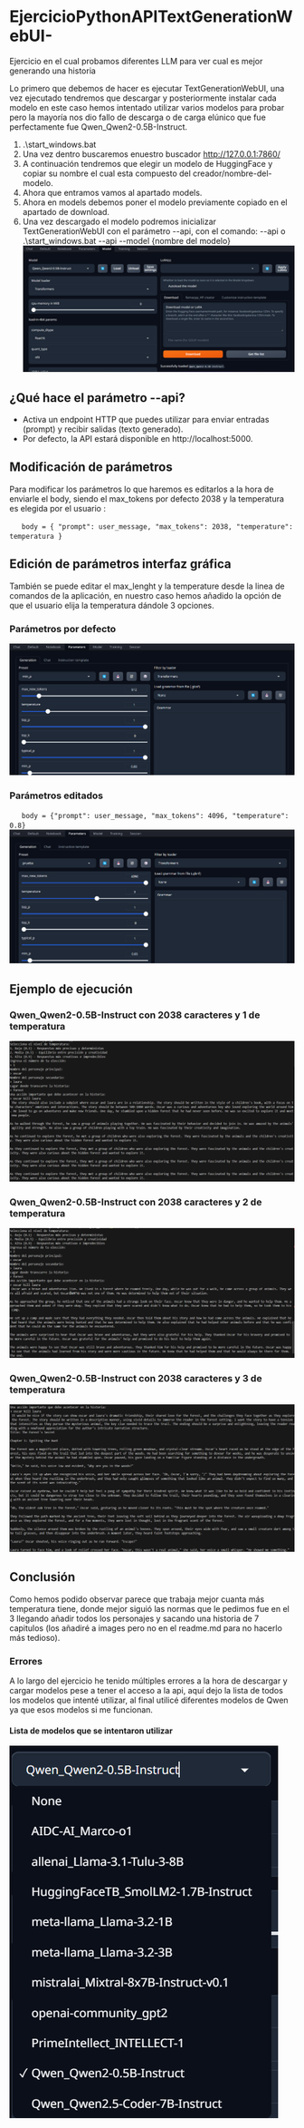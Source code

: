 # EjercicioPythonAPITextGenerationWebUI-
Ejercicio en el cual probamos diferentes LLM para ver cual es mejor generando una historia

Lo primero que debemos de hacer es ejecutar TextGenerationWebUI, una vez ejecutado tendremos que descargar y posteriormente instalar cada modelo en este caso hemos intentado utilizar varios modelos para probar pero la mayoría nos dio fallo de descarga o de carga elúnico que fue perfectamente fue Qwen_Qwen2-0.5B-Instruct.
1. .\start_windows.bat
2. Una vez dentro buscaremos enuestro buscador http://127.0.0.1:7860/
3. A continuación tendremos que elegir un modelo de HuggingFace y copiar su nombre el cual esta compuesto del creador/nombre-del-modelo.
4. Ahora que entramos vamos al apartado models.
5. Ahora en models debemos poner el modelo previamente copiado en el apartado de download.
6. Una vez descargado el modelo podremos inicializar TextGenerationWebUI con el parámetro --api, con el comando: --api o .\start_windows.bat --api --model {nombre del modelo}
![imagen-cliente-TextGenerationWebUI](images/cap-download.png)

## ¿Qué hace el parámetro --api?

* Activa un endpoint HTTP que puedes utilizar para enviar entradas (prompt) y recibir salidas (texto generado).
* Por defecto, la API estará disponible en http://localhost:5000.

## Modificación de parámetros 
Para modificar los parámetros lo que haremos es editarlos a la hora de enviarle el body, siendo el max_tokens por defecto 2038 y la temperatura es elegida por el usuario :

`   
body = {
        "prompt": user_message,
        "max_tokens": 2038,
        "temperature": temperatura
    }
    `

## Edición de parámetros interfaz gráfica 
También se puede editar el max_lenght y la temperature desde la linea de comandos de la aplicación, en nuestro caso hemos añadido la opción de que el usuario elija la temperatura dándole 3 opciones.

### Parámetros por defecto

![imagen-cliente-TextGenerationWebUI](images/parameters-default.png)

### Parámetros editados

`    body = {"prompt": user_message, "max_tokens": 4096, "temperature": 0.8}
`
![imagen-cliente-TextGenerationWebUI](images/parameters-editados.png)

## Ejemplo de ejecución

### Qwen_Qwen2-0.5B-Instruct con 2038 caracteres y 1 de temperatura

![ejecucuion-Qwen_Qwen2-0.5B-Instruct](images/ejemplo-qwen-1.png)


### Qwen_Qwen2-0.5B-Instruct con 2038 caracteres y 2 de temperatura

![ejecucuion-Qwen_Qwen2-0.5B-Instruct](images/ejemplo-qwen.png)

### Qwen_Qwen2-0.5B-Instruct con 2038 caracteres y 3 de temperatura

![ejecucuion-Qwen_Qwen2-0.5B-Instruct](images/ejemplo-qwen-3.png)

## Conclusión
Como hemos podido observar parece que trabaja mejor cuanta más temperatura tiene, donde mejor siguió las normas que le pedimos fue en el 3 llegando añadir todos los personajes y sacando una historia de 7 capitulos (los añadiré a images pero no en el readme.md para no hacerlo más tedioso).

### Errores
A lo largo del ejercicio he tenido múltiples errores a la hora de descargar y cargar modelos pese a tener el acceso a la api, aquí dejo la lista de todos los modelos que intenté utilizar, al final utilicé diferentes modelos de Qwen ya que esos modelos si me funcionan.

#### Lista de modelos que se intentaron utilizar

![ejecucuion-Qwen_Qwen2-0.5B-Instruct](images/modelos-probados.png)

